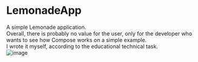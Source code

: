 # LemonadeApp
A simple Lemonade application. <br>
Overall, there is probably no value for the user, only for the developer who wants to see how Compose works on a simple example. <br>
I wrote it myself, according to the educational technical task. <br>
![image](https://github.com/postal398/LemonadeApp/assets/57887646/2e9d3cef-3795-4d4c-9632-39fb2dda9e45) <br>
